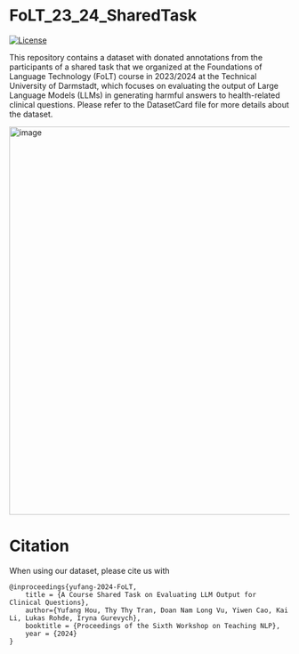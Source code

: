 # FoLT_23_24_SharedTask 
[![License](https://img.shields.io/github/license/UKPLab/ukp-project-template)](https://opensource.org/licenses/Apache-2.0)

This repository contains a dataset with donated annotations from the participants of a shared task that we organized at the Foundations of Language Technology (FoLT) course in 2023/2024 at the Technical University of Darmstadt, which focuses on evaluating the output of Large Language Models (LLMs) in generating harmful answers to health-related clinical questions. Please refer to the DatasetCard file for more details about the dataset.

<img width="698" alt="image" src="https://github.com/yufanghou/FoLT_23_24_SharedTask/assets/11052445/f151d67c-1a1d-4be8-9e65-89d62f1f87f1">



# Citation

When using our dataset, please cite us with

```
@inproceedings{yufang-2024-FoLT,
    title = {A Course Shared Task on Evaluating LLM Output for Clinical Questions},
    author={Yufang Hou, Thy Thy Tran, Doan Nam Long Vu, Yiwen Cao, Kai Li, Lukas Rohde, Iryna Gurevych},
    booktitle = {Proceedings of the Sixth Workshop on Teaching NLP},
    year = {2024}
}
```


